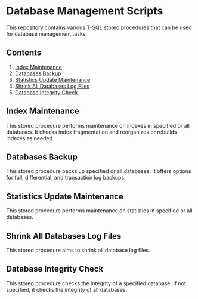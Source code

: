 # Database Management Scripts

This repository contains various T-SQL stored procedures that can be used for database management tasks.

## Contents

1. [Index Maintenance](001_IndexMaintenance.sql)
2. [Databases Backup](002_DatabaseBackup.sql)
3. [Statistics Update Maintenance](003_StatisticsMaintenance.sql)
4. [Shrink All Databases Log Files](004_ShrinkAllLogFiles.sql)
5. [Database Integrity Check](005_IntegrityCheck.sql)

## Index Maintenance

This stored procedure performs maintenance on indexes in specified or all databases. It checks index fragmentation and reorganizes or rebuilds indexes as needed.

## Databases Backup

This stored procedure backs up specified or all databases. It offers options for full, differential, and transaction log backups.

## Statistics Update Maintenance

This stored procedure performs maintenance on statistics in specified or all databases.

## Shrink All Databases Log Files

This stored procedure aims to shrink all database log files.

## Database Integrity Check

This stored procedure checks the integrity of a specified database. If not specified, it checks the integrity of all databases.
